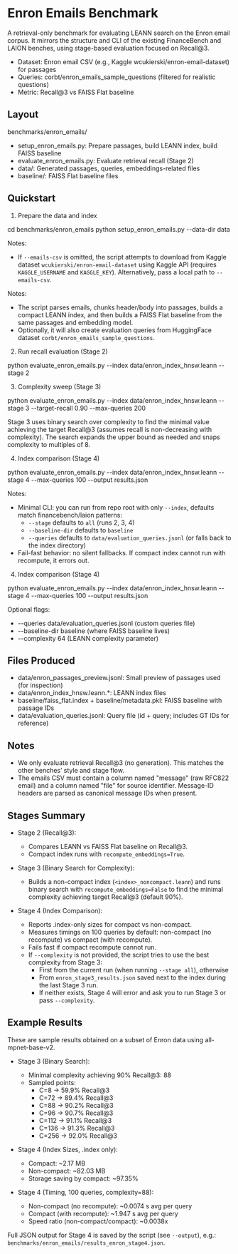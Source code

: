 # Enron Emails Benchmark

A retrieval-only benchmark for evaluating LEANN search on the Enron email corpus. It mirrors the structure and CLI of the existing FinanceBench and LAION benches, using stage-based evaluation focused on Recall@3.

- Dataset: Enron email CSV (e.g., Kaggle wcukierski/enron-email-dataset) for passages
- Queries: corbt/enron_emails_sample_questions (filtered for realistic questions)
- Metric: Recall@3 vs FAISS Flat baseline

## Layout

benchmarks/enron_emails/
- setup_enron_emails.py: Prepare passages, build LEANN index, build FAISS baseline
- evaluate_enron_emails.py: Evaluate retrieval recall (Stage 2)
- data/: Generated passages, queries, embeddings-related files
- baseline/: FAISS Flat baseline files

## Quickstart

1) Prepare the data and index

cd benchmarks/enron_emails
python setup_enron_emails.py --data-dir data

Notes:
- If `--emails-csv` is omitted, the script attempts to download from Kaggle dataset `wcukierski/enron-email-dataset` using Kaggle API (requires `KAGGLE_USERNAME` and `KAGGLE_KEY`).
  Alternatively, pass a local path to `--emails-csv`.

Notes:
- The script parses emails, chunks header/body into passages, builds a compact LEANN index, and then builds a FAISS Flat baseline from the same passages and embedding model.
- Optionally, it will also create evaluation queries from HuggingFace dataset `corbt/enron_emails_sample_questions`.

2) Run recall evaluation (Stage 2)

python evaluate_enron_emails.py --index data/enron_index_hnsw.leann --stage 2

3) Complexity sweep (Stage 3)

python evaluate_enron_emails.py --index data/enron_index_hnsw.leann --stage 3 --target-recall 0.90 --max-queries 200

Stage 3 uses binary search over complexity to find the minimal value achieving the target Recall@3 (assumes recall is non-decreasing with complexity). The search expands the upper bound as needed and snaps complexity to multiples of 8.

4) Index comparison (Stage 4)

python evaluate_enron_emails.py --index data/enron_index_hnsw.leann --stage 4 --max-queries 100 --output results.json

Notes:
- Minimal CLI: you can run from repo root with only `--index`, defaults match financebench/laion patterns:
  - `--stage` defaults to `all` (runs 2, 3, 4)
  - `--baseline-dir` defaults to `baseline`
  - `--queries` defaults to `data/evaluation_queries.jsonl` (or falls back to the index directory)
- Fail-fast behavior: no silent fallbacks. If compact index cannot run with recompute, it errors out.

4) Index comparison (Stage 4)

python evaluate_enron_emails.py --index data/enron_index_hnsw.leann --stage 4 --max-queries 100 --output results.json

Optional flags:
- --queries data/evaluation_queries.jsonl (custom queries file)
- --baseline-dir baseline (where FAISS baseline lives)
- --complexity 64 (LEANN complexity parameter)

## Files Produced
- data/enron_passages_preview.jsonl: Small preview of passages used (for inspection)
- data/enron_index_hnsw.leann.*: LEANN index files
- baseline/faiss_flat.index + baseline/metadata.pkl: FAISS baseline with passage IDs
- data/evaluation_queries.jsonl: Query file (id + query; includes GT IDs for reference)

## Notes
- We only evaluate retrieval Recall@3 (no generation). This matches the other benches’ style and stage flow.
- The emails CSV must contain a column named "message" (raw RFC822 email) and a column named "file" for source identifier. Message-ID headers are parsed as canonical message IDs when present.

## Stages Summary

- Stage 2 (Recall@3):
  - Compares LEANN vs FAISS Flat baseline on Recall@3.
  - Compact index runs with `recompute_embeddings=True`.

- Stage 3 (Binary Search for Complexity):
  - Builds a non-compact index (`<index>_noncompact.leann`) and runs binary search with `recompute_embeddings=False` to find the minimal complexity achieving target Recall@3 (default 90%).

- Stage 4 (Index Comparison):
  - Reports .index-only sizes for compact vs non-compact.
  - Measures timings on 100 queries by default: non-compact (no recompute) vs compact (with recompute).
  - Fails fast if compact recompute cannot run.
  - If `--complexity` is not provided, the script tries to use the best complexity from Stage 3:
    - First from the current run (when running `--stage all`), otherwise
    - From `enron_stage3_results.json` saved next to the index during the last Stage 3 run.
    - If neither exists, Stage 4 will error and ask you to run Stage 3 or pass `--complexity`.

## Example Results

These are sample results obtained on a subset of Enron data using all-mpnet-base-v2.

- Stage 3 (Binary Search):
  - Minimal complexity achieving 90% Recall@3: 88
  - Sampled points:
    - C=8 → 59.9% Recall@3
    - C=72 → 89.4% Recall@3
    - C=88 → 90.2% Recall@3
    - C=96 → 90.7% Recall@3
    - C=112 → 91.1% Recall@3
    - C=136 → 91.3% Recall@3
    - C=256 → 92.0% Recall@3

- Stage 4 (Index Sizes, .index only):
  - Compact: ~2.17 MB
  - Non-compact: ~82.03 MB
  - Storage saving by compact: ~97.35%

- Stage 4 (Timing, 100 queries, complexity=88):
  - Non-compact (no recompute): ~0.0074 s avg per query
  - Compact (with recompute): ~1.947 s avg per query
  - Speed ratio (non-compact/compact): ~0.0038x

Full JSON output for Stage 4 is saved by the script (see `--output`), e.g.:
`benchmarks/enron_emails/results_enron_stage4.json`.
